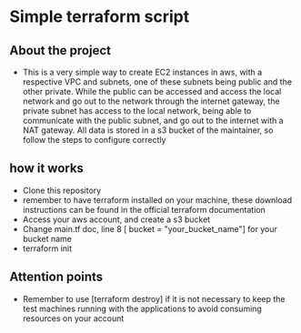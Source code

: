 # Simple terraform script

## About the project
- This is a very simple way to create EC2 instances in aws, with a respective VPC and subnets, one of these subnets being public and the other private. While the public can be accessed and access the local network and go out to the network through the internet gateway, the private subnet has access to the local network, being able to communicate with the public subnet, and go out to the internet with a NAT gateway. All data is stored in a s3 bucket of the maintainer, so follow the steps to configure correctly

## how it works
- Clone this repository
- remember to have terraform installed on your machine, these download instructions can be found in the official terraform documentation
- Access your aws account, and create a s3 bucket
- Change main.tf doc, line 8 [ bucket = "your_bucket_name"] for your bucket name
- terraform init

## Attention points
- Remember to use [terraform destroy] if it is not necessary to keep the test machines running with the applications to avoid consuming resources on your account


